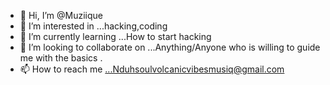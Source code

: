- 👋 Hi, I’m @Muziique
- 👀 I’m interested in ...hacking,coding
- 🌱 I’m currently learning ...How to start hacking
- 💞️ I’m looking to collaborate on ...Anything/Anyone who is willing to guide me with the basics .
- 📫 How to reach me ...Nduhsoulvolcanicvibesmusiq@gmail.com

<!---
Muziique/Muziique is a ✨ special ✨ repository because its `README.md` (this file) appears on your GitHub profile.
You can click the Preview link to take a look at your changes.
--->

